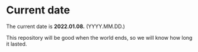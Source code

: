 # Current date

The current date is **2022.01.08.** (YYYY.MM.DD.)

This repository will be good when the world ends, so we will know how long it lasted.